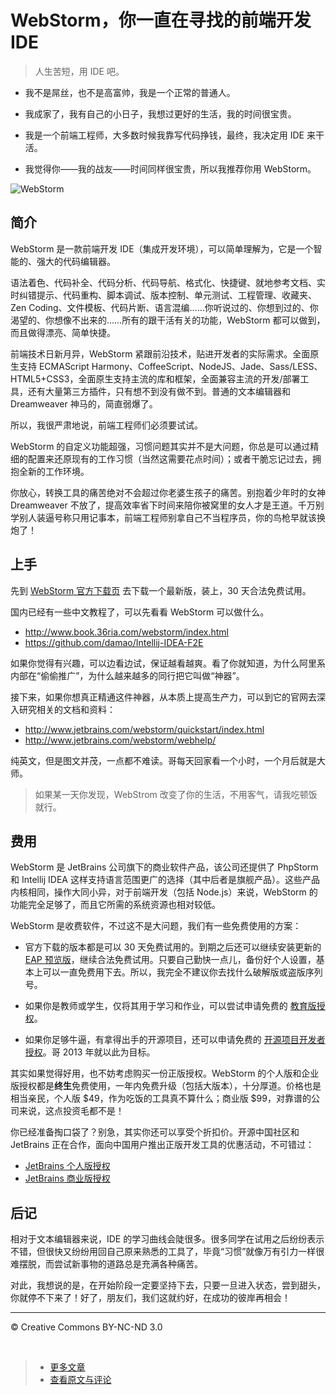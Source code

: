 # WebStorm，你一直在寻找的前端开发 IDE

> 人生苦短，用 IDE 吧。

* 我不是屌丝，也不是高富帅，我是一个正常的普通人。

* 我成家了，我有自己的小日子，我想过更好的生活，我的时间很宝贵。

* 我是一个前端工程师，大多数时候我靠写代码挣钱，最终，我决定用 IDE 来干活。

* 我觉得你——我的战友——时间同样很宝贵，所以我推荐你用 WebStorm。

![WebStorm](https://f.cloud.github.com/assets/1231359/673050/124489a8-d8a6-11e2-9103-900e9ad5b53c.png)

## 简介

WebStorm 是一款前端开发 IDE（集成开发环境），可以简单理解为，它是一个智能的、强大的代码编辑器。

语法着色、代码补全、代码分析、代码导航、格式化、快捷键、就地参考文档、实时纠错提示、代码重构、脚本调试、版本控制、单元测试、工程管理、收藏夹、Zen Coding、文件模板、代码片断、语言混编……你听说过的、你想到过的、你渴望的、你想像不出来的……所有的跟干活有关的功能，WebStorm 都可以做到，而且做得漂亮、简单快捷。

前端技术日新月异，WebStorm 紧跟前沿技术，贴进开发者的实际需求。全面原生支持 ECMAScript Harmony、CoffeeScript、NodeJS、Jade、Sass/LESS、HTML5+CSS3，全面原生支持主流的库和框架，全面兼容主流的开发/部署工具，还有大量第三方插件，只有想不到没有做不到。普通的文本编辑器和 Dreamweaver 神马的，简直弱爆了。

所以，我很严肃地说，前端工程师们必须要试试。

WebStorm 的自定义功能超强，习惯问题其实并不是大问题，你总是可以通过精细的配置来还原现有的工作习惯（当然这需要花点时间）；或者干脆忘记过去，拥抱全新的工作环境。

你放心，转换工具的痛苦绝对不会超过你老婆生孩子的痛苦。别抱着少年时的女神 Dreamweaver 不放了，提高效率省下时间来陪你被窝里的女人才是王道。千万别学别人装逼号称只用记事本，前端工程师别拿自己不当程序员，你的鸟枪早就该换炮了！

## 上手

先到 [WebStorm 官方下载页](http://www.jetbrains.com/webstorm/download/index.html) 去下载一个最新版，装上，30 天合法免费试用。

国内已经有一些中文教程了，可以先看看 WebStorm 可以做什么。

* <http://www.book.36ria.com/webstorm/index.html>
* <https://github.com/damao/Intellij-IDEA-F2E>

如果你觉得有兴趣，可以边看边试，保证越看越爽。看了你就知道，为什么阿里系内部在“偷偷推广”，为什么越来越多的同行把它叫做“神器”。

接下来，如果你想真正精通这件神器，从本质上提高生产力，可以到它的官网去深入研究相关的文档和资料：

* <http://www.jetbrains.com/webstorm/quickstart/index.html>
* <http://www.jetbrains.com/webstorm/webhelp/>

纯英文，但是图文并茂，一点都不难读。哥每天回家看一个小时，一个月后就是大师。

> 如果某一天你发现，WebStrom 改变了你的生活，不用客气，请我吃顿饭就行。

## 费用

WebStorm 是 JetBrains 公司旗下的商业软件产品，该公司还提供了 PhpStorm 和 Intellij IDEA 这样支持语言范围更广的选择（其中后者是旗舰产品）。这些产品内核相同，操作大同小异，对于前端开发（包括 Node.js）来说，WebStorm 的功能完全足够了，而且它所需的系统资源也相对较低。

WebStorm 是收费软件，不过这不是大问题，我们有一些免费使用的方案：

* 官方下载的版本都是可以 30 天免费试用的。到期之后还可以继续安装更新的 [EAP 预览版](http://confluence.jetbrains.com/display/WI/WebStorm+EAP)，继续合法免费试用。只要自己勤快一点儿，备份好个人设置，基本上可以一直免费用下去。所以，我完全不建议你去找什么破解版或盗版序列号。

* 如果你是教师或学生，仅将其用于学习和作业，可以尝试申请免费的 [教育版授权](http://www.jetbrains.com/webstorm/buy/buy.jsp#classroom)。

* 如果你足够牛逼，有拿得出手的开源项目，还可以申请免费的 [开源项目开发者授权](http://www.jetbrains.com/webstorm/buy/buy.jsp#openSource)。哥 2013 年就以此为目标。

其实如果觉得好用，也不妨考虑购买一份正版授权。WebStorm 的个人版和企业版授权都是**终生**免费使用，一年内免费升级（包括大版本），十分厚道。价格也是相当亲民，个人版 $49，作为吃饭的工具真不算什么；商业版 $99，对靠谱的公司来说，这点投资毛都不是！

你已经准备掏口袋了？别急，其实你还可以享受个折扣价。开源中国社区和 JetBrains 正在合作，面向中国用户推出正版开发工具的优惠活动，不可错过：

* [JetBrains 个人版授权](http://www.oschina.net/shop/jetbrains)
* [JetBrains 商业版授权](http://www.oschina.net/shop/jetbrains_commercial)

## 后记

相对于文本编辑器来说，IDE 的学习曲线会陡很多。很多同学在试用之后纷纷表示不错，但很快又纷纷用回自己原来熟悉的工具了，毕竟“习惯”就像万有引力一样很难摆脱，而尝试新事物的道路总是充满各种痛苦。

对此，我想说的是，在开始阶段一定要坚持下去，只要一旦进入状态，尝到甜头，你就停不下来了！好了，朋友们，我们这就约好，在成功的彼岸再相会！

***

&copy; Creative Commons BY-NC-ND 3.0

&nbsp;
> * [更多文章](https://github.com/cssmagic/blog/issues)
> * [查看原文与评论](https://github.com/cssmagic/blog/issues/6)
